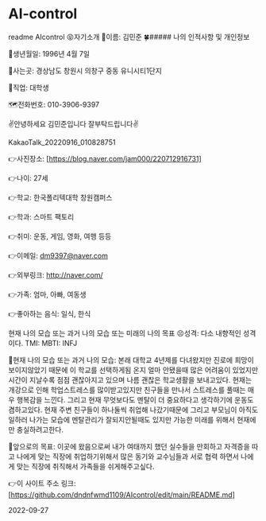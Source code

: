# AI-control
readme
AIcontrol
😝자기소개
🤡이름: 김민준
🍀##### 나의 인적사항 및 개인정보

🌱생년월일: 1996년 4월 7일

🌹사는곳: 경상남도 창원시 의창구 중동 유니시티1단지

🦢직업: 대학생

🗺전화번호: 010-3906-9397

✌안녕하세요 김민준입니다 잘부탁드립니다✌

KakaoTalk_20220916_010828751

👉사진장소: [https://blog.naver.com/jam000/220712916731]

👉나이: 27세

👉학교: 한국폴리텍대학 창원캠퍼스

👉학과: 스마트 팩토리

👉취미: 운동, 게임, 영화, 여행 등등

👉이메일: dm9397@naver.com

👉외부링크: http://naver.com/

👉가족: 엄마, 아빠, 여동생

👉좋아하는 음식: 일식, 한식

현재 나의 모습 또는 과거 나의 모습 또는 미래의 나의 목표
😣성격: 다소 내향적인 성격이다. TMI: MBTI: INFJ

💫현재 나의 모습 또는 과거 나의 모습: 본래 대학교 4년제를 다녀왔지만 진로에 희망이 보이지않았기 때문에 이 학교를 선택하게됨 온지 얼마 안됐을때 많은 어려움이 있었지만 시간이 지날수록 점점 괜찮아지고 있으며 나름 괜찮은 학교생활을 보내고있다. 현재는 개강으로 인해 학업스트레스를 많이받고있지만 친구들을 만나서 스트레스를 풀때는 매우 행복감을 느낀다. 그리고 현재 무엇보다도 멘탈이 더 중요하다고 생각하기에 운동도 겸하고있다. 현재 주변 친구들이 하나둘씩 취업해 나갔기때문에 그리고 부모님이 아직도 일하러 나가는 모습에 멘탈관리가 잘되지안될때도 있지만 가능한 미래를 위해서 현재에만 충실하려고한다.

🙏앞으로의 목표: 이곳에 왔음으로써 내가 여태까지 했던 실수들을 만회하고 자격증을 따고 나에게 맞는 직장에 취업하기위해서 많은 동기와 교수님들과 서로 협력 하면서 나에게 맞는 직장에 취직해서 가족들을 쉬게해주고싶다.

👉이 사이트 주소 링크: [https://github.com/dndnfwmd1109/AIcontrol/edit/main/README.md]



2022-09-27
